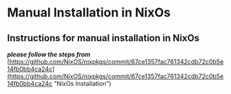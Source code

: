 # Manual Installation in NixOs

## Instructions for manual installation in NixOs

***please follow the steps from*** [https://github.com/NixOS/nixpkgs/commit/67ce1357fac761342cdb72c0b5e14fb0bb4ca24c](https://github.com/NixOS/nixpkgs/commit/67ce1357fac761342cdb72c0b5e14fb0bb4ca24c "NixOs Installation")
